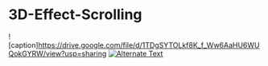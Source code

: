 # 3D-Effect-Scrolling
![caption]https://drive.google.com/file/d/1TDgSYTOLkf8K_f_Ww6AaHU6WUQokGYRW/view?usp=sharing
<a href="{https://drive.google.com/file/d/1TDgSYTOLkf8K_f_Ww6AaHU6WUQokGYRW/view?usp=sharing}" title="Link Title"><img src="{image-url}" alt="Alternate Text" /></a>

